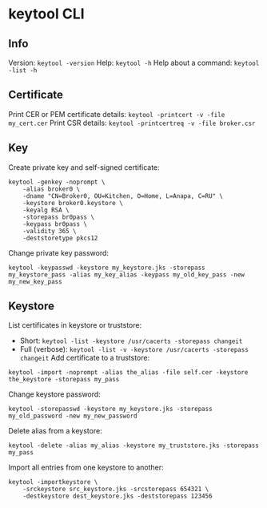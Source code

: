 # keytool CLI

## Info
Version: `keytool -version`
Help: `keytool -h`
Help about a command: `keytool -list -h`

## Certificate
Print CER or PEM certificate details: `keytool -printcert -v -file my_cert.cer`
Print CSR details: `keytool -printcertreq -v -file broker.csr`

## Key

Create private key and self-signed certificate:
```
keytool -genkey -noprompt \
    -alias broker0 \
    -dname "CN=Broker0, OU=Kitchen, O=Home, L=Anapa, C=RU" \
    -keystore broker0.keystore \
    -keyalg RSA \
    -storepass br0pass \
    -keypass br0pass \
    -validity 365 \
    -deststoretype pkcs12
```
Change private key password:
```
keytool -keypasswd -keystore my_keystore.jks -storepass my_keystore_pass -alias my_key_alias -keypass my_old_key_pass -new my_new_key_pass
```

## Keystore

List certificates in keystore or truststore:
 - Short: `keytool -list -keystore /usr/cacerts -storepass changeit`
 - Full (verbose): `keytool -list -v -keystore /usr/cacerts -storepass changeit`
Add certificate to a truststore:
```
keytool -import -noprompt -alias the_alias -file self.cer -keystore the_keystore -storepass my_pass
```
Change keystore password:
```
keytool -storepasswd -keystore my_keystore.jks -storepass my_old_password -new my_new_password
```
Delete alias from a keystore:
```
keytool -delete -alias my_alias -keystore my_truststore.jks -storepass my_pass
```
Import all entries from one keystore to another:
```
keytool -importkeystore \
    -srckeystore src_keystore.jks -srcstorepass 654321 \
    -destkeystore dest_keystore.jks -deststorepass 123456
```
